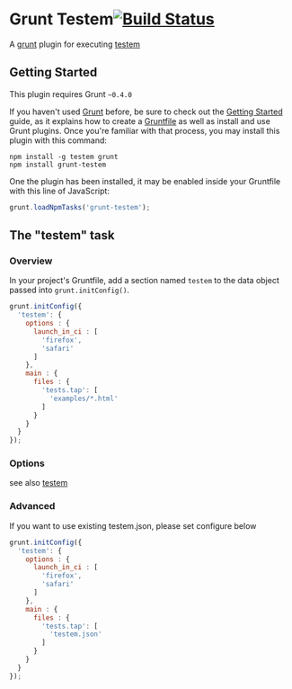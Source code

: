 # Grunt Testem[![Build Status](https://api.travis-ci.org/sideroad/grunt-testem.png?branch=master)](https://travis-ci.org/sideroad/grunt-testem)

A [grunt](https://github.com/cowboy/grunt) plugin for executing [testem](https://github.com/airportyh/testem)

## Getting Started
This plugin requires Grunt `~0.4.0`

If you haven't used [Grunt](http://gruntjs.com/) before, be sure to check out the [Getting Started](http://gruntjs.com/getting-started) guide, as it explains how to create a [Gruntfile](http://gruntjs.com/sample-gruntfile) as well as install and use Grunt plugins. Once you're familiar with that process, you may install this plugin with this command:

```shell
npm install -g testem grunt
npm install grunt-testem
```

One the plugin has been installed, it may be enabled inside your Gruntfile with this line of JavaScript:

```js
grunt.loadNpmTasks('grunt-testem');
```

## The "testem" task

### Overview
In your project's Gruntfile, add a section named `testem` to the data object passed into `grunt.initConfig()`.

```js
grunt.initConfig({
  'testem': {
    options : {
      launch_in_ci : [
        'firefox',
        'safari'
      ]
    },
    main : {
      files : {
        'tests.tap': [
          'examples/*.html'
        ]
      }
    }
  }
});
```

### Options
see also [testem](https://github.com/airportyh/testem)

### Advanced
If you want to use existing testem.json, please set configure below
```js
grunt.initConfig({
  'testem': {
    options : {
      launch_in_ci : [
        'firefox',
        'safari'
      ]
    },
    main : {
      files : {
        'tests.tap': [
          'testem.json'
        ]
      }
    }
  }
});
```
